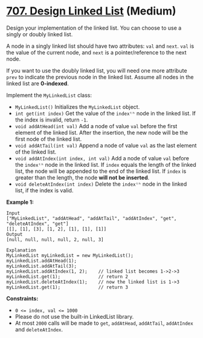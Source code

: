 # [707. Design Linked List][link] (Medium)

[link]: https://leetcode.com/problems/design-linked-list/

Design your implementation of the linked list. You can choose to use a singly or doubly linked list.

A node in a singly linked list should have two attributes: `val` and `next`. `val` is the value of
the current node, and `next` is a pointer/reference to the next node.

If you want to use the doubly linked list, you will need one more attribute `prev` to indicate the
previous node in the linked list. Assume all nodes in the linked list are **0-indexed**.

Implement the `MyLinkedList` class:

- `MyLinkedList()` Initializes the `MyLinkedList` object.
- `int get(int index)` Get the value of the `indexᵗʰ` node in the linked list. If the index is
invalid, return `-1`.
- `void addAtHead(int val)` Add a node of value `val` before the first element of the linked list.
After the insertion, the new node will be the first node of the linked list.
- `void addAtTail(int val)` Append a node of value `val` as the last element of the linked list.
- `void addAtIndex(int index, int val)` Add a node of value `val` before the `indexᵗʰ` node in the
linked list. If `index` equals the length of the linked list, the node will be appended to the end
of the linked list. If `index` is greater than the length, the node **will not be inserted**.
- `void deleteAtIndex(int index)` Delete the `indexᵗʰ` node in the linked list, if the index is
valid.

**Example 1:**

```
Input
["MyLinkedList", "addAtHead", "addAtTail", "addAtIndex", "get", "deleteAtIndex", "get"]
[[], [1], [3], [1, 2], [1], [1], [1]]
Output
[null, null, null, null, 2, null, 3]

Explanation
MyLinkedList myLinkedList = new MyLinkedList();
myLinkedList.addAtHead(1);
myLinkedList.addAtTail(3);
myLinkedList.addAtIndex(1, 2);    // linked list becomes 1->2->3
myLinkedList.get(1);              // return 2
myLinkedList.deleteAtIndex(1);    // now the linked list is 1->3
myLinkedList.get(1);              // return 3
```

**Constraints:**

- `0 <= index, val <= 1000`
- Please do not use the built-in LinkedList library.
- At most `2000` calls will be made to `get`, `addAtHead`, `addAtTail`, `addAtIndex` and
`deleteAtIndex`.
